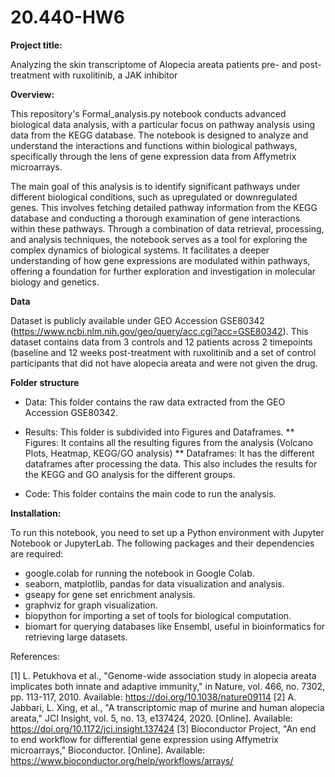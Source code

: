 # 20.440-HW6

**Project title:**

Analyzing the skin transcriptome of Alopecia areata patients pre- and post-treatment with ruxolitinib, a JAK inhibitor

**Overview:**

This repository's Formal_analysis.py notebook conducts advanced biological data analysis, with a particular focus on pathway analysis using data from the KEGG database. The notebook is designed to analyze and understand the interactions and functions within biological pathways, specifically through the lens of gene expression data from Affymetrix microarrays.

The main goal of this analysis is to identify significant pathways under different biological conditions, such as upregulated or downregulated genes. This involves fetching detailed pathway information from the KEGG database and conducting a thorough examination of gene interactions within these pathways. Through a combination of data retrieval, processing, and analysis techniques, the notebook serves as a tool for exploring the complex dynamics of biological systems. It facilitates a deeper understanding of how gene expressions are modulated within pathways, offering a foundation for further exploration and investigation in molecular biology and genetics.

**Data**

Dataset is publicly available under GEO Accession GSE80342 (https://www.ncbi.nlm.nih.gov/geo/query/acc.cgi?acc=GSE80342). This dataset contains data from 3 controls and 12 patients across 2 timepoints (baseline and 12 weeks post-treatment with ruxolitinib and a set of control participants that did not have alopecia areata and were not given the drug.

**Folder structure**

* Data: This folder contains the raw data extracted from the GEO Accession GSE80342.

* Results: This folder is subdivided into Figures and Dataframes.
** Figures: It contains all the resulting figures from the analysis (Volcano Plots, Heatmap, KEGG/GO analysis)
** Dataframes: It has the different dataframes after processing the data. This also includes the results for the KEGG and GO analysis for the different groups.

* Code: This folder contains the main code to run the analysis.

**Installation:**

To run this notebook, you need to set up a Python environment with Jupyter Notebook or JupyterLab. The following packages and their dependencies are required:

* google.colab for running the notebook in Google Colab.
* seaborn, matplotlib, pandas for data visualization and analysis.
* gseapy for gene set enrichment analysis.
* graphviz for graph visualization.
* biopython for importing a set of tools for biological computation.
* biomart for querying databases like Ensembl, useful in bioinformatics for retrieving large datasets.


References:

[1] L. Petukhova et al., "Genome-wide association study in alopecia areata implicates both innate and adaptive immunity," in Nature, vol. 466, no. 7302, pp. 113-117, 2010. Available: https://doi.org/10.1038/nature09114
[2] A. Jabbari, L. Xing, et al., "A transcriptomic map of murine and human alopecia areata," JCI Insight, vol. 5, no. 13, e137424, 2020. [Online]. Available: https://doi.org/10.1172/jci.insight.137424
[3] Bioconductor Project, "An end to end workflow for differential gene expression using Affymetrix microarrays," Bioconductor. [Online]. Available: https://www.bioconductor.org/help/workflows/arrays/
